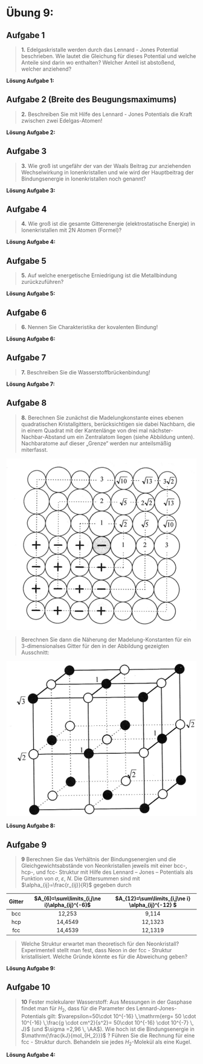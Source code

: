 <!--
author:   Claudia Funke

email:    claudia.funke@physik.tu-freiberg.de

version:  0.0.1

language: de

narrator: Deutsch Female

comment:  Struktur der Materie Übung 9
@style
.lia-toc__bottom {
    display: none;
}
@end

import: https://raw.githubusercontent.com/liaTemplates/KekuleJS/master/README.md

-->


# Übung 9: 


## Aufgabe 1

> __1.__ Edelgaskristalle werden durch das Lennard - Jones Potential beschrieben. Wie lautet die Gleichung für dieses Potential und welche Anteile sind darin wo enthalten? Welcher Anteil ist abstoßend, welcher anziehend?

**Lösung Aufgabe 1:**



## Aufgabe 2 (Breite des Beugungsmaximums)
> __2.__ Beschreiben Sie mit Hilfe des Lennard - Jones Potentials die Kraft zwischen zwei Edelgas-Atomen!



**Lösung Aufgabe 2:**



## Aufgabe 3 
> __3.__ Wie groß ist ungefähr der van der Waals  Beitrag zur anziehenden Wechselwirkung in Ionenkristallen und wie wird der Hauptbeitrag der Bindungsenergie in Ionenkristallen noch genannt?


**Lösung Aufgabe 3:**

## Aufgabe 4 
> __4.__ Wie groß ist die gesamte Gitterenergie (elektrostatische Energie) in Ionenkristallen mit 2N Atomen (Formel)?


**Lösung Aufgabe 4:**

## Aufgabe 5 
>__5.__ Auf welche energetische Erniedrigung ist die Metallbindung zurückzuführen?

**Lösung Aufgabe 5:**


## Aufgabe 6 

>__6.__ Nennen Sie Charakteristika der kovalenten Bindung!

**Lösung Aufgabe 6:**


## Aufgabe 7 

>__7.__ Beschreiben Sie die Wasserstoffbrückenbindung!

**Lösung Aufgabe 7:**


## Aufgabe 8 
>__8.__ Berechnen Sie zunächst die Madelungkonstante eines ebenen quadratischen Kristallgitters, berücksichtigen sie dabei Nachbarn, die in einem Quadrat mit der Kantenlänge von drei mal nächster-Nachbar-Abstand um ein Zentralatom liegen (siehe Abbildung unten). Nachbaratome auf dieser „Grenze“ werden nur anteilsmäßig miterfasst. 



![Abbildung eines ebenen Ionengitters zur Veranschaulichung der Berechnung der Madelung-Konstanten](media/EbenesGitterMadelung.png "*Quelle:  A. Armbrust, H. Janetzki, Aufgaben zur Festkörperphysik*")




> Berechnen Sie dann die Näherung der Madelung-Konstanten für ein 3-dimensionalses Gitter für den in der Abbildung gezeigten Ausschnitt:


![Abbildung eines dreidimensionalen Ionengitters zur Veranschaulichung der Berechnung der Madelung-Konstanten](media/3D-GitterMadelung.png "*Quelle:  A. Armbrust, H. Janetzki, Aufgaben zur Festkörperphysik*")

**Lösung Aufgabe 8:**



## Aufgabe 9

>__9__ Berechnen Sie das Verhältnis der Bindungsenergien und die Gleichgewichtsabstände von Neonkristallen jeweils mit einer bcc-, hcp-, und fcc- Struktur mit Hilfe des Lennard – Jones – Potentials als Funktion von $\sigma$, $\varepsilon$, $N$. Die Gittersummen sind mit $\alpha_{ij}=\frac{r_{ij}}{R}$ gegeben durch 

|Gitter| $A_{6}=\sum\limits_{i,j\ne i}\alpha_{ij}^{-6}$ | $A_{12}=\sum\limits_{i,j\ne i} \alpha_{ij}^{-12} $|
|:---:|:---:|:----:|
|bcc|12,253|9,114|
|hcp|14,4549|12,1323|
|fcc|14,4539|12,1319|




>Welche Struktur erwartet man theoretisch für den Neonkristall? Experimentell stellt man fest, dass Neon in der fcc - Struktur kristallisiert. Welche Gründe könnte es für die Abweichung geben?

**Lösung Aufgabe 9:**

## Aufgabe 10

>__10__ Fester molekularer Wasserstoff: Aus Messungen in der Gasphase findet man für $H_2$, dass für die Parameter des Lennard-Jones-Potentials gilt: 
$\varepsilon=50\cdot 10^{-16} \,\mathrm{erg= 50 \cdot 10^{-16} \,\frac{g \cdot cm^2}{s^2}= 50\cdot 10^{-16} \cdot 10^{-7} \, J}$ (und $\sigma =2,96 \, \AA$). Wie hoch ist die Bindungsenergie in $\mathrm{\frac{kJ}{mol_{H_2}}}$ ? Führen Sie die Rechnung für eine fcc - Struktur durch. Behandeln sie jedes $H_2$-Molekül als eine Kugel. 


**Lösung Aufgabe 4:**

